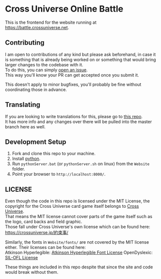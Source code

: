 # Cross Universe Online Battle
This is the frontend for the website running at https://battle.crossuniverse.net.

## Contributing
I am open to contributions of any kind but please ask beforehand, in case it is something that is already being worked on or something that would bring larger changes to the codebase with it.  
To do this, you can simply [open an issue](https://github.com/Psychpsyo/Cross-Universe-Online-Frontend/issues/new).  
This way you'll know your PR can get accepted once you submit it.  

This doesn't apply to minor bugfixes, you'll probably be fine without coordinating those in advance.

## Translating
If you are looking to write translations for this, please go to [this repo](https://github.com/Psychpsyo/Cross-Universe-Online-translations).  
It has more info and any changes over there will be pulled into the master branch here as well.

## Development Setup
1. Fork and clone this repo to your machine.
2. Install [python](https://www.python.org/downloads/).
3. Run `pythonServer.bat` (or `pythonServer.sh` on linux) from the `Website` folder.
4. Point your browser to `http://localhost:8000/`.

## LICENSE

Even though the code in this repo is licensed under the MIT License, the copyright for the Cross Universe card game itself belongs to [Cross Universe](https://crossuniverse.jp/).  
That means the MIT license cannot cover parts of the game itself such as the logo, card backs and field graphic.  
Those fall under Cross Universe's own license which can be found here: https://crossuniverse.jp/約束事/

Similarly, the fonts in ``Website/fonts/`` are not covered by the MIT license either. Their licenses can be found here:  
Atkinson Hyperlegible: [Atkinson Hyperlegible Font License](http://brailleinstitute.org/wp-content/uploads/2020/11/Atkinson-Hyperlegible-Font-License-2020-1104.pdf)
OpenDyslexic: [SIL-OFL License](https://github.com/antijingoist/opendyslexic/blob/master/OFL.txt)

These things are included in this repo despite that since the site and code would break without them.
